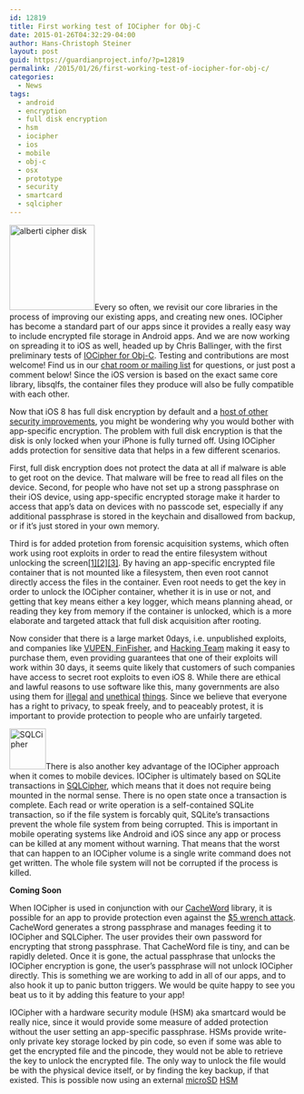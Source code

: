 ```yaml
---
id: 12819
title: First working test of IOCipher for Obj-C
date: 2015-01-26T04:32:29-04:00
author: Hans-Christoph Steiner
layout: post
guid: https://guardianproject.info/?p=12819
permalink: /2015/01/26/first-working-test-of-iocipher-for-obj-c/
categories:
  - News
tags:
  - android
  - encryption
  - full disk encryption
  - hsm
  - iocipher
  - ios
  - mobile
  - obj-c
  - osx
  - prototype
  - security
  - smartcard
  - sqlcipher
---
```

[<img src="https://guardianproject.info/wp-content/uploads/2012/10/alberti_cipher_disk-150x150.jpg" alt="alberti cipher disk" width="150" height="150" class="alignright size-thumbnail wp-image-3079" srcset="https://guardianproject.info/wp-content/uploads/2012/10/alberti_cipher_disk-150x150.jpg 150w, https://guardianproject.info/wp-content/uploads/2012/10/alberti_cipher_disk.jpg 245w" sizes="(max-width: 150px) 100vw, 150px" />](/code/iocipher)Every so often, we revisit our core libraries in the process of improving our existing apps, and creating new ones. IOCipher has become a standard part of our apps since it provides a really easy way to include encrypted file storage in Android apps. And we are now working on spreading it to iOS as well, headed up by Chris Ballinger, with the first preliminary tests of <a href="https://github.com/ChatSecure/IOCipher-ObjC" target="_blank">IOCipher for Obj-C</a>. Testing and contributions are most welcome! Find us in our <a href="/contact/" target="_blank">chat room or mailing list</a> for questions, or just post a comment below! Since the iOS version is based on the exact same core library, libsqlfs, the container files they produce will also be fully compatible with each other.

Now that iOS 8 has full disk encryption by default and a <a href="https://www.blackbagtech.com/blog/2014/09/24/ios-8-and-its-impact-on-investigations" title="iOS 8 and its Impact on Investigations" target="_blank">host of other security improvements</a>, you might be wondering why you would bother with app-specific encryption. The problem with full disk encryption is that the disk is only locked when your iPhone is fully turned off. Using IOCipher adds protection for sensitive data that helps in a few different scenarios.

First, full disk encryption does not protect the data at all if malware is able to get root on the device. That malware will be free to read all files on the device. Second, for people who have not set up a strong passphrase on their iOS device, using app-specific encrypted storage make it harder to access that app’s data on devices with no passcode set, especially if any additional passphrase is stored in the keychain and disallowed from backup, or if it’s just stored in your own memory. 

Third is for added protetion from forensic acquisition systems, which often work using root exploits in order to read the entire filesystem without unlocking the screen<a href="https://www.elcomsoft.com/news/591.html" target="_blank">[1]</a><a href="https://www.elcomsoft.com/news/586.html" target="_blank">[2]</a><a href="http://www.htcia.org/2013/12/iphone-forensics-what-you-need-to-know/" target="_blank">[3]</a>. By having an app-specific encrypted file container that is not mounted like a filesystem, then even root cannot directly access the files in the container. Even root needs to get the key in order to unlock the IOCipher container, whether it is in use or not, and getting that key means either a key logger, which means planning ahead, or reading they key from memory if the container is unlocked, which is a more elaborate and targeted attack that full disk acquisition after rooting.

Now consider that there is a large market 0days, i.e. unpublished exploits, and companies like <a href="https://netzpolitik.org/2014/gamma-finfisher-hacked-40-gb-of-internal-documents-and-source-code-of-government-malware-published/" target="_blank">VUPEN, FinFisher</a>, and <a href="https://citizenlab.org/2014/06/backdoor-hacking-teams-tradecraft-android-implant/" target="_blank">Hacking Team</a> making it easy to purchase them, even providing guarantees that one of their exploits will work within 30 days, it seems quite likely that customers of such companies have access to secret root exploits to even iOS 8. While there are ethical and lawful reasons to use software like this, many governments are also using them for <a href="https://www.eff.org/deeplinks/2012/02/spy-tech-companies-their-authoritarian-customers-part-i-finfisher-and-amesys" target="_blank">illegal</a> <a href="http://www.economist.com/blogs/pomegranate/2014/07/internet-monitoring-gulf" target="_blank">and</a> <a href="http://www.theguardian.com/technology/2014/sep/16/wikileaks-finfisher-files-malware-surveillance" target="_blank">unethical</a> <a href="https://citizenlab.org/2013/03/you-only-click-twice-finfishers-global-proliferation-2/" target="_blank">things</a>. Since we believe that everyone has a right to privacy, to speak freely, and to peaceably protest, it is important to provide protection to people who are unfairly targeted.

[<img src="https://guardianproject.info/wp-content/uploads/2010/05/skitch.png" alt="SQLCipher" width="64" height="72" class="alignleft size-full wp-image-3613" />](https://www.zetetic.net/sqlcipher/open-source/)There is also another key advantage of the IOCipher approach when it comes to mobile devices. IOCipher is ultimately based on SQLite transactions in <a href="https://www.zetetic.net/sqlcipher/" target="_blank">SQLCipher</a>, which means that it does not require being mounted in the normal sense. There is no open state once a transaction is complete. Each read or write operation is a self-contained SQLite transaction, so if the file system is forcably quit, SQLite’s transactions prevent the whole file system from being corrupted. This is important in mobile operating systems like Android and iOS since any app or process can be killed at any moment without warning. That means that the worst that can happen to an IOCipher volume is a single write command does not get written. The whole file system will not be corrupted if the process is killed.

**Coming Soon**

When IOCipher is used in conjunction with our <a href="https://github.com/guardianproject/CacheWord" target="_blank">CacheWord</a> library, it is possible for an app to provide protection even against the <a href="https://xkcd.com/538/" target="_blank">$5 wrench attack</a>. CacheWord generates a strong passphrase and manages feeding it to IOCipher and SQLCipher. The user provides their own password for encrypting that strong passphrase. That CacheWord file is tiny, and can be rapidly deleted. Once it is gone, the actual passphrase that unlocks the IOCipher encryption is gone, the user’s passphrase will not unlock IOCipher directly. This is something we are working to add in all of our apps, and to also hook it up to panic button triggers. We would be quite happy to see you beat us to it by adding this feature to your app!

IOCipher with a hardware security module (HSM) aka smartcard would be really nice, since it would provide some measure of added protection without the user setting an app-specific passphrase. HSMs provide write-only private key storage locked by pin code, so even if some was able to get the encrypted file and the pincode, they would not be able to retrieve the key to unlock the encrypted file. The only way to unlock the file would be with the physical device itself, or by finding the key backup, if that existed. This is possible now using an external <a href="http://www.smartcard-hsm.com/features.html" target="_blank">microSD</a> <a href="http://www.go-trust.com/nist-adds-go-trusts-sdencrypter-microsd-hsm-to-the-in-process-fips-140-2-module-validation-list/" target="_blank">HSM</a>